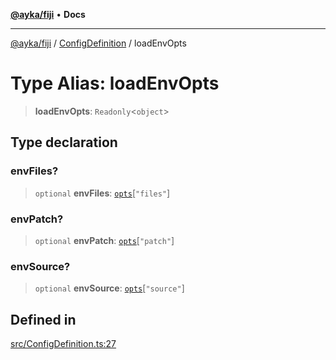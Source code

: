 [**@ayka/fiji**](../../../README.md) • **Docs**

***

[@ayka/fiji](../../../globals.md) / [ConfigDefinition](../README.md) / loadEnvOpts

# Type Alias: loadEnvOpts

> **loadEnvOpts**: `Readonly`\<`object`\>

## Type declaration

### envFiles?

> `optional` **envFiles**: [`opts`](../../Env/type-aliases/opts.md)\[`"files"`\]

### envPatch?

> `optional` **envPatch**: [`opts`](../../Env/type-aliases/opts.md)\[`"patch"`\]

### envSource?

> `optional` **envSource**: [`opts`](../../Env/type-aliases/opts.md)\[`"source"`\]

## Defined in

[src/ConfigDefinition.ts:27](https://github.com/AndreyMork/fiji/blob/12b645d5d3b10e56502863abdc8c7fe71f7e6190/src/ConfigDefinition.ts#L27)
